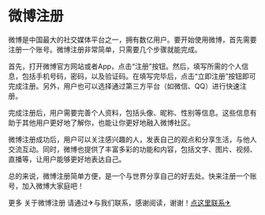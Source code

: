 # 微博注册

微博是中国最大的社交媒体平台之一，拥有数亿用户。要开始使用微博，首先需要注册一个账号。微博注册非常简单，只需要几个步骤就能完成。

首先，打开微博官方网站或者App，点击“注册”按钮。然后，填写所需的个人信息，包括手机号码，密码，以及验证码。在填写完毕后，点击“立即注册”按钮即可完成注册。另外，用户也可以选择通过第三方平台（如微信、QQ）进行快速注册。

完成注册后，用户需要完善个人资料，包括头像、昵称、性别等信息。这些信息有助于其他用户更好地了解你，也能让你更好地融入微博社区。

微博注册成功后，用户可以关注感兴趣的人，发表自己的观点和分享生活，与他人交流互动。同时，微博也提供了丰富多彩的功能和内容，包括文字、图片、视频、直播等，让用户能够更好地表达自己。

总的来说，微博注册简单方便，是一个与世界分享自己的好去处。快来注册一个账号，加入微博大家庭吧！

更多 关于微博注册 请通过✈与我们联系，感谢阅读，谢谢！[点这里联系✈](https://bbs.k02.cc)